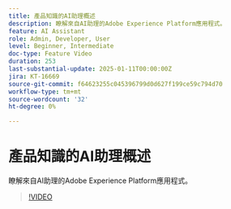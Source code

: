 ```yaml
---
title: 產品知識的AI助理概述
description: 瞭解來自AI助理的Adobe Experience Platform應用程式。
feature: AI Assistant
role: Admin, Developer, User
level: Beginner, Intermediate
doc-type: Feature Video
duration: 253
last-substantial-update: 2025-01-11T00:00:00Z
jira: KT-16669
source-git-commit: f64623255c045396799d0d627f199ce59c794d70
workflow-type: tm+mt
source-wordcount: '32'
ht-degree: 0%

---
```



# 產品知識的AI助理概述

瞭解來自AI助理的Adobe Experience Platform應用程式。

>[!VIDEO](https://video.tv.adobe.com/v/3441024/?learn=on&enablevpops)
